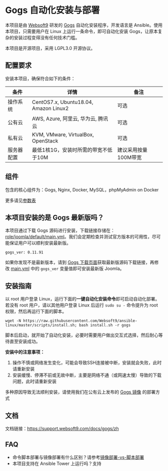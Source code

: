 
# Gogs 自动化安装与部署

本项目是由 [Websoft9](https://www.websoft9.com) 研发的 [Gogs](https://gogs.io/) 自动化安装程序，开发语言是 Ansible。使用本项目，只需要用户在 Linux 上运行一条命令，即可自动化安装 Gogs，让原本复杂的安装过程变得没有任何技术门槛。  

本项目是开源项目，采用 LGPL3.0 开源协议。

## 配置要求

安装本项目，确保符合如下的条件：

| 条件       | 详情       | 备注  |
| ------------ | ------------ | ----- |
| 操作系统       | CentOS7.x, Ubuntu18.04, Amazon Linux2       |  可选  |
| 公有云| AWS, Azure, 阿里云, 华为云, 腾讯云 | 可选 |
| 私有云|  KVM, VMware, VirtualBox, OpenStack | 可选 |
| 服务器配置 | 最低1核1G，安装时所需的带宽不低于10M |  建议采用按量100M带宽 |


## 组件

包含的核心组件为：Gogs, Nginx, Docker, MySQL，phpMyAdmin on Docker

更多请见[参数表](/docs/zh/stack-components.md)

## 本项目安装的是 Gogs 最新版吗？

本项目通过下载 Gogs 源码进行安装，下载链接存储在：[role/joomla/default/main.yml](/roles/gogs/defaults/main.yml)。我们会定期检查并测试官方版本的可用性，尽可能保证用户可以顺利安装最新版。

~~~
gogs_ver: 0.11.91
~~~

如果你发现不是最新版本，请到 [Gogs 下载页面](https://dl.gogs.io/)获取最新版源码下载链接，再修改 [main.yml](/roles/gogs/defaults/main.yml) 中的 ```gogs_ver``` 变量值即可安装最新版 Joomla。 

## 安装指南

以 root 用户登录 Linux，运行下面的**一键自动化安装命令**即可启动自动化部署。若没有 root 用户，请以其他用户登录 Linux 后运行 `sudo su -` 命令提升为 root 权限，然后再运行下面的脚本。

```
wget -N https://raw.githubusercontent.com/Websoft9/ansible-linux/master/scripts/install.sh; bash install.sh -r gogs
```

脚本后启动，就开始了自动化安装，必要时需要用户做出交互式选择，然后耐心等待直至安装成功。

**安装中的注意事项：**  

1. 操作不慎或网络发生变化，可能会导致SSH连接被中断，安装就会失败，此时请重新安装
2. 安装缓慢、停滞不前或无故中断，主要是网络不通（或网速太慢）导致的下载问题，此时请重新安装

多种原因导致无法顺利安装，请使用我们在公有云上发布的 [Gogs 镜像](https://apps.websoft9.com/gogs) 的部署方式

## 文档

文档链接：https://support.websoft9.com/docs/gogs/zh

## FAQ

- 命令脚本部署与镜像部署有什么区别？请参考[镜像部署-vs-脚本部署](https://support.websoft9.com/docs/faq/zh/bz-product.html#镜像部署-vs-脚本部署)
- 本项目支持在 Ansible Tower 上运行吗？支持
